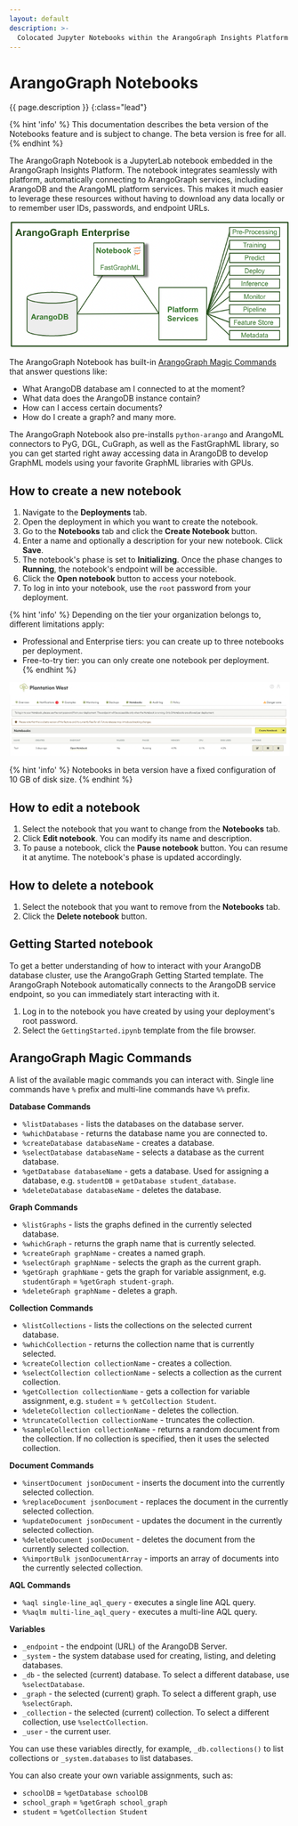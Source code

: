 ```yaml
---
layout: default
description: >-
  Colocated Jupyter Notebooks within the ArangoGraph Insights Platform
---
```

# ArangoGraph Notebooks

{{ page.description }}
{:class="lead"}

{% hint 'info' %}
This documentation describes the beta version of the Notebooks feature and is
subject to change. The beta version is free for all.
{% endhint %}

The ArangoGraph Notebook is a JupyterLab notebook embedded in the ArangoGraph
Insights Platform. The notebook integrates seamlessly with platform,
automatically connecting to ArangoGraph services, including ArangoDB and the
ArangoML platform services. This makes it much easier to leverage these
resources without having to download any data locally or to remember user IDs,
passwords, and endpoint URLs.

![ArangoGraph Notebooks Architecture](images/arangograph-notebooks-architecture.png)

The ArangoGraph Notebook has built-in [ArangoGraph Magic Commands](notebooks.html#arangograph-magic-commands)
that answer questions like:
- What ArangoDB database am I connected to at the moment?
- What data does the ArangoDB instance contain?
- How can I access certain documents?
- How do I create a graph?
and many more.

The ArangoGraph Notebook also pre-installs `python-arango` and ArangoML connectors
to PyG, DGL, CuGraph, as well as the FastGraphML library, so you can get started
right away accessing data in ArangoDB to develop GraphML models using your
favorite GraphML libraries with GPUs.

## How to create a new notebook

1. Navigate to the **Deployments** tab.
2. Open the deployment in which you want to create the notebook.
3. Go to the **Notebooks** tab and click the **Create Notebook** button.
4. Enter a name and optionally a description for your new notebook. Click **Save**.
5. The notebook's phase is set to **Initializing**. Once the phase changes to
**Running**, the notebook's endpoint will be accessible.
6. Click the **Open notebook** button to access your notebook. 
7. To log in into your notebook, use the `root` password from your deployment.

{% hint 'info' %}
Depending on the tier your organization belongs to, different limitations apply:
- Professional and Enterprise tiers: you can create up to three notebooks per deployment.
- Free-to-try tier: you can only create one notebook per deployment.  
{% endhint %}

![Notebooks](images/arangograph-notebooks.png)

{% hint 'info' %}
Notebooks in beta version have a fixed configuration of 10&nbsp;GB of disk size.
{% endhint %}

## How to edit a notebook

1. Select the notebook that you want to change from the **Notebooks** tab.
2. Click **Edit notebook**. You can modify its name and description.
3. To pause a notebook, click the **Pause notebook** button. You can resume it
at anytime. The notebook's phase is updated accordingly.

## How to delete a notebook

1. Select the notebook that you want to remove from the **Notebooks** tab.
2. Click the **Delete notebook** button.

## Getting Started notebook

To get a better understanding of how to interact with your ArangoDB database
cluster, use the ArangoGraph Getting Started template.
The ArangoGraph Notebook automatically connects to the ArangoDB service
endpoint, so you can immediately start interacting with it.

1. Log in to the notebook you have created by using your deployment's root password.
2. Select the `GettingStarted.ipynb` template from the file browser.

## ArangoGraph Magic Commands

A list of the available magic commands you can interact with.
Single line commands have `%` prefix and multi-line commands have `%%` prefix.

**Database Commands**

- `%listDatabases` - lists the databases on the database server.
- `%whichDatabase` - returns the database name you are connected to.
- `%createDatabase databaseName` - creates a database.
- `%selectDatabase databaseName` - selects a database as the current database.
- `%getDatabase databaseName` - gets a database. Used for assigning a database,
   e.g. `studentDB` = `getDatabase student_database`.
- `%deleteDatabase databaseName` - deletes the database.

**Graph Commands**

- `%listGraphs` - lists the graphs defined in the currently selected database.
- `%whichGraph` - returns the graph name that is currently selected.
- `%createGraph graphName` - creates a named graph.
- `%selectGraph graphName` - selects the graph as the current graph.
- `%getGraph graphName` - gets the graph for variable assignment, 
  e.g. `studentGraph` = `%getGraph student-graph`.
- `%deleteGraph graphName` - deletes a graph.

**Collection Commands**

- `%listCollections` - lists the collections on the selected current database.
- `%whichCollection` - returns the collection name that is currently selected.
- `%createCollection collectionName` - creates a collection.
- `%selectCollection collectionName` - selects a collection as the current collection.
- `%getCollection collectionName` - gets a collection for variable assignment,
  e.g. `student` = `% getCollection Student`.
- `%deleteCollection collectionName` - deletes the collection.
- `%truncateCollection collectionName` - truncates the collection.
- `%sampleCollection collectionName` - returns a random document from the collection.
  If no collection is specified, then it uses the selected collection.

**Document Commands**

- `%insertDocument jsonDocument` - inserts the document into the currently selected collection.
- `%replaceDocument jsonDocument` - replaces the document in the currently selected collection.
- `%updateDocument jsonDocument` - updates the document in the currently selected collection.
- `%deleteDocument jsonDocument` - deletes the document from the currently selected collection.
- `%%importBulk jsonDocumentArray` - imports an array of documents into the currently selected collection.

**AQL Commands**

- `%aql single-line_aql_query` - executes a single line AQL query.
- `%%aqlm multi-line_aql_query` - executes a multi-line AQL query.

**Variables**

- `_endpoint` - the endpoint (URL) of the ArangoDB Server.
- `_system` - the system database used for creating, listing, and deleting databases.
- `_db` - the selected (current) database. To select a different database, use `%selectDatabase`.
- `_graph` - the selected (current) graph. To select a different graph, use `%selectGraph`.
- `_collection` - the selected (current) collection. To select a different collection, use `%selectCollection`.
- `_user` - the current user.

You can use these variables directly, for example, `_db.collections()` to list
collections or `_system.databases` to list databases.

You can also create your own variable assignments, such as:

- `schoolDB` = `%getDatabase schoolDB`
- `school_graph` = `%getGraph school_graph`
- `student` = `%getCollection Student`